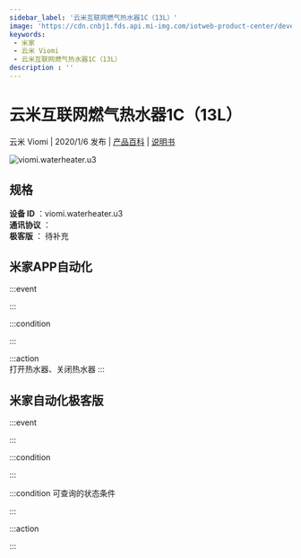 ```yaml
---
sidebar_label: '云米互联网燃气热水器1C（13L）'
image: 'https://cdn.cnbj1.fds.api.mi-img.com/iotweb-product-center/developer_1574906816965D7Wue89K.png?GalaxyAccessKeyId=AKVGLQWBOVIRQ3XLEW&amp;Expires=9223372036854775807&amp;Signature=fMDfXlezpl0t6+JiLBz5naArqSQ='
keywords: 
 - 米家
 - 云米 Viomi
 - 云米互联网燃气热水器1C（13L）
description : ''
---
```

# 云米互联网燃气热水器1C（13L）

云米 Viomi | 2020/1/6 发布 | [产品百科](https://home.mi.com/webapp/content/baike/product/index.html?model=viomi.waterheater.u3/) | [说明书](https://home.mi.com/views/introduction.html?model=viomi.waterheater.u3&region=cn)

![viomi.waterheater.u3](https://cdn.cnbj1.fds.api.mi-img.com/iotweb-product-center/developer_1574906816965D7Wue89K.png?GalaxyAccessKeyId=AKVGLQWBOVIRQ3XLEW&amp;Expires=9223372036854775807&amp;Signature=fMDfXlezpl0t6+JiLBz5naArqSQ=)

## 规格  
> 
**设备 ID** ：viomi.waterheater.u3  
**通讯协议** ：  
**极客版**  ： 待补充 


## 米家APP自动化  

:::event  

:::

:::condition  

:::

:::action   
打开热水器、关闭热水器
:::

## 米家自动化极客版  

:::event  

:::

:::condition  

:::

:::condition 可查询的状态条件  

:::

:::action  

:::

        
